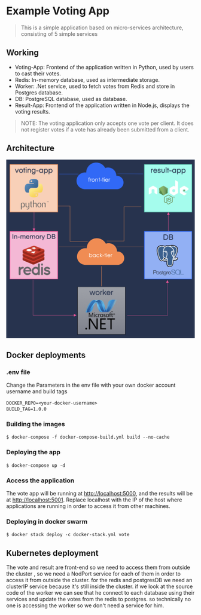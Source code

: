 # Example Voting App
> This is a simple application based on micro-services architecture, consisting of 5 simple services

## Working
- Voting-App: Frontend of the application written in Python, used by users to cast their votes.
- Redis: In-memory database, used as intermediate storage.
- Worker: .Net service, used to fetch votes from Redis and store in Postgres database.
- DB: PostgreSQL database, used as database.
- Result-App: Frontend of the application written in Node.js, displays the voting results.

> NOTE: The voting application only accepts one vote per client. It does not register votes if a vote has already been submitted from a client.

## Architecture
![](./architecture.png  "Architecture Diagram")

## Docker deployments

### .env file
Change the Parameters in the env file with your own docker account username and build tags
```
DOCKER_REPO=<your-docker-username>
BUILD_TAG=1.0.0
```
### Building the images
```
$ docker-compose -f docker-compose-build.yml build --no-cache
```
### Deploying the app
```
$ docker-compose up -d
```
### Access the application
The vote app will be running at [http://localhost:5000](http://localhost:5000), and the results will be at [http://localhost:5001](http://localhost:5001). Replace localhost with the IP of the host where applications are running in order to access it from other machines.

### Deploying in docker swarm
```
$ docker stack deploy -c docker-stack.yml vote
```

## Kubernetes deployment

The vote and result are front-end so we need to access them from outside the cluster , so we need a NodPort service for each of them in order to access it from outside the cluster.
for the redis and postgresDB we need an clusterIP service because it's still inside the cluster.
if we look at the source code of the worker we can see that he connect to each database using their services and update the votes from the redis to postgres. so technically no one is accessing the worker so we don't need a service for him.